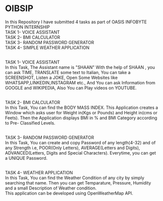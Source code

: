 # OIBSIP
In this Repository I have submitted 4 tasks as part of OASIS INFOBYTE PYTHON INTERNSHIP<br>
  TASK 1- VOICE ASSISTANT<br>
  TASK 2- BMI CALCULATOR<br>
  TASK 3- RANDOM PASSWORD GENERATOR<br>
  TASK 4- SIMPLE WEATHER APPLICATION<br><br>

TASK 1- VOICE ASSISTANT<br>
  In this Task, The Assistant name is "SHAAN"
  With the help of SHAAN , you can ask TIME, TRANSLATE some text to Italian, You can take a SCREENSHOT, Listen a JOKE, 
  Open Some Websites like WHATSAPP,LINKEDIN,INSTAGRAM etc., 
  And You can ask Information from GOOGLE and WIKIPEDIA, 
  Also You can Play videos on YOUTUBE.
<br><br>

TASK 2- BMI CALCULATOR<br>
  In this Task, You can find the BODY MASS INDEX.
  This Application creates a Window which asks user for Weight in(Kgs or Pounds) and Height in(cms or Feets). 
  Then the Application displays BMI in % and BMI Category according to Pre- Classified Levels.
<br><br>

TASK 3- RANDOM PASSWORD GENERATOR<br>
  In this Task, You can create and copy Password of any length(4-32) and of any Strength i.e,
  POOR(Only Letters), AVERAGE(Letters and Digits), ADVANCED(Letters, Digits and Special Characters).
  Everytime, you can get a UNIQUE Password.
<br><br>

TASK 4- WEATHER APPLICATION<br>
  In this Task, You can find the Weather Condition of any city by simply searching that name.
  Then you can get Temparature, Pressure, Humidity and a small Description of Weather condition.<br>
  This application can be developed using OpenWeatherMap API.
  

